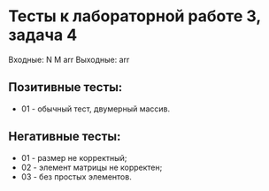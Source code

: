 # Тесты к лабораторной работе 3, задача 4

Входные: N M arr 
Выходные: arr

## Позитивные тесты:
- 01 - обычный тест, двумерный массив.

## Негативные тесты:
- 01 - размер не корректный;
- 02 - элемент матрицы не корректен;
- 03 - без простых элементов.